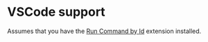 # VSCode support

Assumes that you have the [Run Command by
Id](https://marketplace.visualstudio.com/items?itemName=pokey.run-command-by-id)
extension installed.
